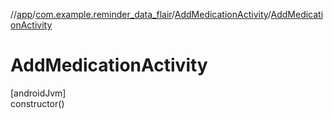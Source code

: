 //[app](../../../index.md)/[com.example.reminder_data_flair](../index.md)/[AddMedicationActivity](index.md)/[AddMedicationActivity](-add-medication-activity.md)

# AddMedicationActivity

[androidJvm]\
constructor()
